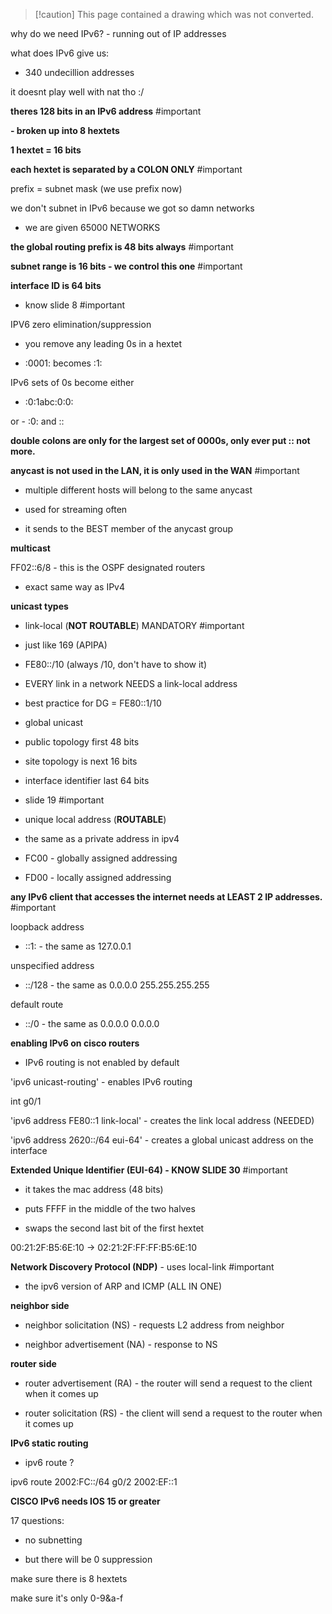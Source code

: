 > [!caution] This page contained a drawing which was not converted.   

why do we need IPv6? - running out of IP addresses

  

what does IPv6 give us:

- 340 undecillion addresses

it doesnt play well with nat tho :/

  

**theres 128 bits in an IPv6 address** #important

**- broken up into 8 hextets**

**1 hextet = 16 bits**

**each hextet is separated by a COLON ONLY** #important

  

prefix = subnet mask (we use prefix now)

  

we don't subnet in IPv6 because we got so damn networks

- we are given 65000 NETWORKS

  

**the global routing prefix is 48 bits always** #important

**subnet range is 16 bits - we control this one** #important

**interface ID is 64 bits**

  

- know slide 8 #important

  

IPV6 zero elimination/suppression

- you remove any leading 0s in a hextet

- :0001: becomes :1:

IPv6 sets of 0s become either

- :0:1abc:0:0:

or - :0: and ::

**double colons are only for the largest set of 0000s, only ever put :: not more.**

  

**anycast is not used in the LAN, it is only used in the WAN** #important

- multiple different hosts will belong to the same anycast

- used for streaming often

- it sends to the BEST member of the anycast group

  

**multicast**

FF02::6/8 - this is the OSPF designated routers

- exact same way as IPv4

  

**unicast types**

- link-local (**NOT ROUTABLE**) MANDATORY #important

- just like 169 (APIPA)

- FE80::/10 (always /10, don't have to show it)

- EVERY link in a network NEEDS a link-local address

- best practice for DG = FE80::1/10

  

- global unicast

- public topology first 48 bits

- site topology is next 16 bits

- interface identifier last 64 bits

  

- slide 19 #important

  
  

- unique local address (**ROUTABLE**)

- the same as a private address in ipv4

- FC00 - globally assigned addressing

- FD00 - locally assigned addressing

  
  

**any IPv6 client that accesses the internet needs at LEAST 2 IP addresses.** #important

  

loopback address

- ::1: - the same as 127.0.0.1

  

unspecified address

- ::/128 - the same as 0.0.0.0 255.255.255.255

  

default route

- ::/0 - the same as 0.0.0.0 0.0.0.0

  
  

**enabling IPv6 on cisco routers**

- IPv6 routing is not enabled by default

  

'ipv6 unicast-routing' - enables IPv6 routing

int g0/1

'ipv6 address FE80::1 link-local' - creates the link local address (NEEDED)

'ipv6 address 2620::/64 eui-64' - creates a global unicast address on the interface

  

**Extended Unique Identifier (EUI-64) - KNOW SLIDE 30** #important

- it takes the mac address (48 bits)

- puts FFFF in the middle of the two halves

- swaps the second last bit of the first hextet

  

00:21:2F:B5:6E:10 -> 02:21:2F:FF:FF:B5:6E:10

  
  

**Network Discovery Protocol (NDP)** - uses local-link #important

- the ipv6 version of ARP and ICMP (ALL IN ONE)

  

**neighbor side**

- neighbor solicitation (NS) - requests L2 address from neighbor

- neighbor advertisement (NA) - response to NS

  

**router side**

- router advertisement (RA) - the router will send a request to the client when it comes up

- router solicitation (RS) - the client will send a request to the router when it comes up

  

**IPv6 static routing**

- ipv6 route ?

ipv6 route 2002:FC::/64 g0/2 2002:EF::1

  

**CISCO IPv6 needs IOS 15 or greater**

  
  

17 questions:

- no subnetting

- but there will be 0 suppression

  

make sure there is 8 hextets

make sure it's only 0-9&a-f